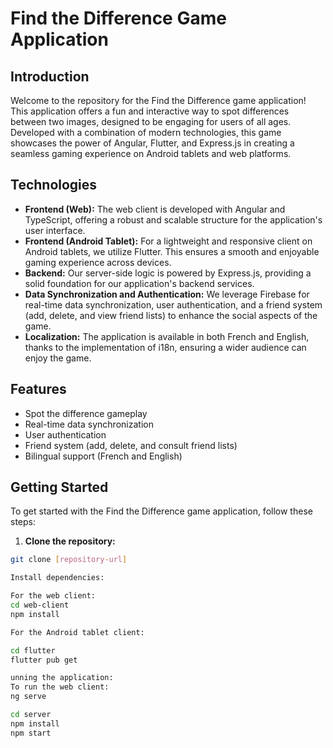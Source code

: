 # Find the Difference Game Application

## Introduction

Welcome to the repository for the Find the Difference game application! This application offers a fun and interactive way to spot differences between two images, designed to be engaging for users of all ages. Developed with a combination of modern technologies, this game showcases the power of Angular, Flutter, and Express.js in creating a seamless gaming experience on Android tablets and web platforms.

## Technologies

- **Frontend (Web):** The web client is developed with Angular and TypeScript, offering a robust and scalable structure for the application's user interface.
- **Frontend (Android Tablet):** For a lightweight and responsive client on Android tablets, we utilize Flutter. This ensures a smooth and enjoyable gaming experience across devices.
- **Backend:** Our server-side logic is powered by Express.js, providing a solid foundation for our application's backend services.
- **Data Synchronization and Authentication:** We leverage Firebase for real-time data synchronization, user authentication, and a friend system (add, delete, and view friend lists) to enhance the social aspects of the game.
- **Localization:** The application is available in both French and English, thanks to the implementation of i18n, ensuring a wider audience can enjoy the game.

## Features

- Spot the difference gameplay
- Real-time data synchronization
- User authentication
- Friend system (add, delete, and consult friend lists)
- Bilingual support (French and English)

## Getting Started

To get started with the Find the Difference game application, follow these steps:

1. **Clone the repository:**

```bash
git clone [repository-url]

Install dependencies:

For the web client:
cd web-client
npm install

For the Android tablet client:

cd flutter
flutter pub get

unning the application:
To run the web client:
ng serve

cd server
npm install
npm start



